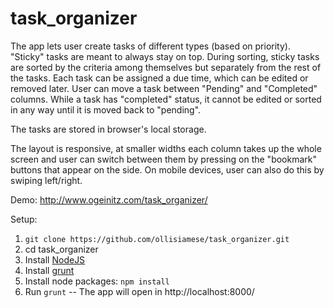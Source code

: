 # task_organizer

The app lets user create tasks of different types (based on priority). "Sticky" tasks are meant to always stay on top. During sorting, sticky tasks are sorted by the criteria among themselves but separately from the rest of the tasks.
Each task can be assigned a due time, which can be edited or removed later.
User can move a task between "Pending" and "Completed" columns. While a task has "completed" status, it cannot be edited or sorted in any way until it is moved back to "pending".

The tasks are stored in browser's local storage.

The layout is responsive, at smaller widths each column takes up the whole screen and user can switch between them by pressing on the "bookmark" buttons that appear on the side. On mobile devices, user can also do this by swiping left/right.

Demo:  http://www.ogeinitz.com/task_organizer/

Setup:
<ol>
<li><code>git clone https://github.com/ollisiamese/task_organizer.git</code></li>
<li>cd task_organizer</li>
<li>Install <a href="https://nodejs.org/en/">NodeJS</a></li>
<li>Install <a href="http://www.gruntjs.com">grunt</a></li>
<li>Install node packages: <code>npm install</code></li>
<li>Run <code>grunt</code> -- The app will open in http://localhost:8000/</li>
</ol>
